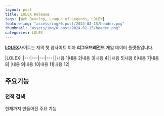 ```yaml
---
layout: post
title: LOLEX Release
tags: [Web Develop, League of Legends, LOLEX]
feature-img: "assets/img/0.post/2024-02-15/header.png"
thumbnail: "assets/img/0.post/2024-02-15/header.png"
categories: LOLEX
---
```


[**LOLEX**](http://ko-web.com/lolex)사이트는 저의 첫 웹사이트 이자 **리그오브레전드** 게임 데이터 플랫폼입니다. <br>


|LOLEX|
|---|---|---|---|
|내용 1|내용 2|내용 3|내용 4|
|내용 5|내용 6|내용 7|내용 8|
|내용 9|내용 10|내용 11|내용 12|

## 주요기능

### 전적 검색

현재까지 만들어진 주요 기능